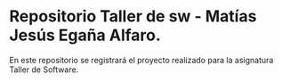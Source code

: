 # Repositorio Taller de sw - Matías Jesús Egaña Alfaro.
En este repositorio se registrará el proyecto realizado para la asignatura Taller de Software.
